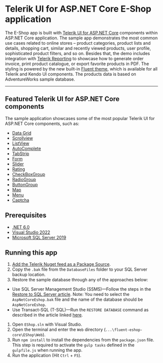 #  Telerik UI for ASP.NET Core E-Shop application

The E-Shop app is built with <a href="https://www.telerik.com/aspnet-core-ui" target="_blank">Telerik UI for ASP.NET Core</a> components within ASP.NET Core application. The sample app demonstrates the most common use cases related to online stores – product categories, product lists and details, shopping cart, similar and recently viewed products, user profile, sophisticated product filters, and so on. Besides that, the demo includes integration with <a href="https://www.telerik.com/products/reporting.aspx" target="_blank">Telerik Reporting</a> to showcase how to generate order invoice, print product catalogue, or export favorite products in PDF. The styling is powered by the new built-in <a href="https://docs.telerik.com/aspnet-core/styles-and-layout/sass-themes/overview" target="_blank">Fluent theme</a>, which is available for all Telerik and Kendo UI components. The products data is based on AdventureWorks sample database.

----------

## Featured Telerik UI for ASP.NET Core components

The sample application showcases some of the most popular Telerik UI for ASP.NET Core components, such as:

 - [Data Grid][1]
 - [Scrollview][2]
 - [ListView][3]
 - [AutoComplete][4]
 - [TabStrip][5]
 - [Form][6]
 - [Slider][7]
 - [Rating][8]
 - [CheckBoxGroup][9]
 - [RadioGroup][10]
 - [ButtonGroup][11]
 - [Map][12]
 - [Menu][13]
 - [Captcha][14]

  [1]: https://demos.telerik.com/aspnet-core/grid
  [2]: https://demos.telerik.com/aspnet-core/scrollview
  [3]: https://demos.telerik.com/aspnet-core/listview
  [4]: https://demos.telerik.com/aspnet-core/autocomplete
  [5]: https://demos.telerik.com/aspnet-core/tabstrip
  [6]: https://demos.telerik.com/aspnet-core/form
  [7]: https://demos.telerik.com/aspnet-core/slider
  [8]: https://demos.telerik.com/aspnet-core/rating
  [9]: https://demos.telerik.com/aspnet-core/checkboxgroup
  [10]: https://demos.telerik.com/aspnet-core/radiogroup
  [11]: https://demos.telerik.com/aspnet-core/buttongroup
  [12]: https://demos.telerik.com/aspnet-core/map
  [13]: https://demos.telerik.com/aspnet-core/menu
  [14]: https://demos.telerik.com/aspnet-core/captcha
  
## Prerequisites

 - [.NET 6.0][15]
 - [Visual Studio 2022][16]
 - [Microsoft SQL Server 2019][17]

[15]: https://dotnet.microsoft.com/en-us/download/dotnet/6.0
[16]: https://visualstudio.microsoft.com/downloads/
[17]: https://www.microsoft.com/en-us/sql-server/sql-server-downloads

## Running this app

1. [Add the Telerik Nuget feed as a Package Source](https://docs.telerik.com/aspnet-core/installation/nuget-install).
1. Copy the `.bak` file from the `DatabaseFiles` folder to your SQL Server backup location.
1. Restore the sample database through any of the approaches below:
  * Use SQL Server Management Studio (SSMS)&#8212;Follow the steps in the [Restore to SQL Server article](https://learn.microsoft.com/en-us/sql/samples/adventureworks-install-configure?view=sql-server-ver16&tabs=ssms#restore-to-sql-server). Note: You need to select the `AspNetCoreEshop.bak` file and the name of the database should be `AspNetCoreEshop`.
  * Use Transact-SQL (T-SQL)&#8212;Run the `RESTORE DATABASE` command as described in the article linked [here](https://learn.microsoft.com/en-us/sql/samples/adventureworks-install-configure?view=sql-server-ver16&tabs=tsql#restore-to-sql-server).
1. Open `EShop.sln` with Visual Studio.
1. Open the terminal and enter the `Web` directory (`...\fluent-eshop-core\EShop\Web`).
1. Run `npm install` to install the dependencies from the `package.json` file. This step is required to activate the `gulp tasks` defined in the `gulpfile.js` when running the app. 
1. Run the application (Hit `Ctrl` + `F5`).
